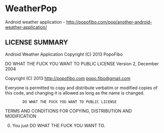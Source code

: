 WeatherPop
==========

Android weather application - http://popofibo.com/pop/another-android-weather-application/

LICENSE SUMMARY
---------------

Android Weather Application
Copyright (C) 2013 PopoFibo

DO WHAT THE FUCK YOU WANT TO PUBLIC LICENSE 
                    Version 2, December 2004 

 Copyright (C) 2013 http://popofibo.com <popo.fibo@gmail.com> 

 Everyone is permitted to copy and distribute verbatim or modified 
 copies of this code, and changing it is allowed as long 
 as the name is changed. 

            DO WHAT THE FUCK YOU WANT TO PUBLIC LICENSE 
   TERMS AND CONDITIONS FOR COPYING, DISTRIBUTION AND MODIFICATION 

  0. You just DO WHAT THE FUCK YOU WANT TO.
